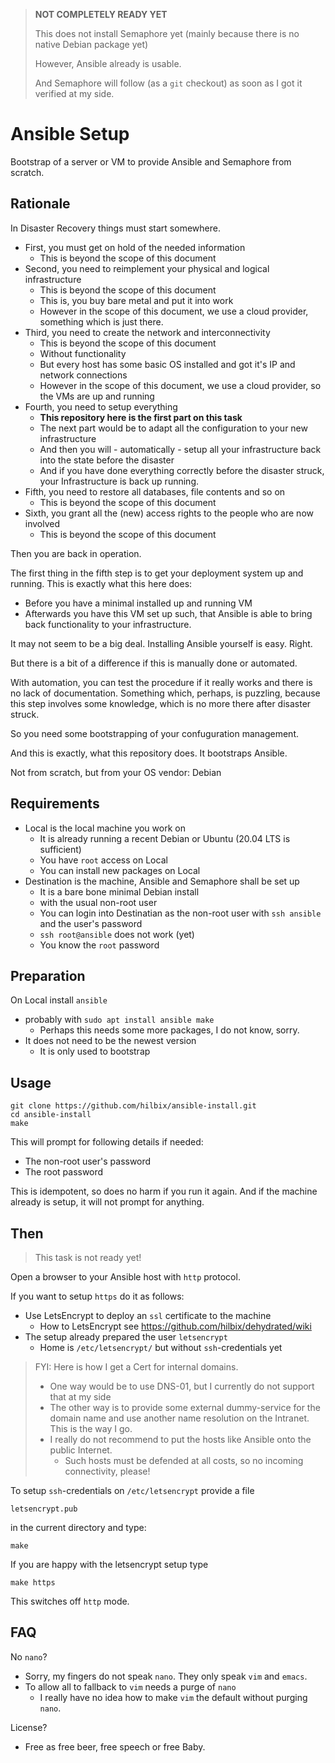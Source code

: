 > **NOT COMPLETELY READY YET**
>
> This does not install Semaphore yet (mainly because there is no native Debian package yet)
>
> However, Ansible already is usable.
>
> And Semaphore will follow (as a `git` checkout) as soon as I got it verified at my side.


# Ansible Setup

Bootstrap of a server or VM to provide Ansible and Semaphore from scratch.


## Rationale

In Disaster Recovery things must start somewhere.

- First, you must get on hold of the needed information
  - This is beyond the scope of this document
- Second, you need to reimplement your physical and logical infrastructure
  - This is beyond the scope of this document
  - This is, you buy bare metal and put it into work
  - However in the scope of this document, we use a cloud provider, something which is just there.
- Third, you need to create the network and interconnectivity
  - This is beyond the scope of this document
  - Without functionality
  - But every host has some basic OS installed and got it's IP and network connections
  - However in the scope of this document, we use a cloud provider, so the VMs are up and running
- Fourth, you need to setup everything
  - **This repository here is the first part on this task**
  - The next part would be to adapt all the configuration to your new infrastructure
  - And then you will - automatically - setup all your infrastructure back into the state before the disaster
  - And if you have done everything correctly before the disaster struck, your Infrastructure is back up running.
- Fifth, you need to restore all databases, file contents and so on
  - This is beyond the scope of this document
- Sixth, you grant all the (new) access rights to the people who are now involved
  - This is beyond the scope of this document

Then you are back in operation.

The first thing in the fifth step is to get your deployment system up and running.
This is exactly what this here does:

- Before you have a minimal installed up and running VM
- Afterwards you have this VM set up such, that Ansible is able to bring back functionality to your infrastructure.

It may not seem to be a big deal.  Installing Ansible yourself is easy.  Right.

But there is a bit of a difference if this is manually done or automated.

With automation, you can test the procedure if it really works and there is no lack of documentation.
Something which, perhaps, is puzzling, because this step involves some knowledge, which is no more there after disaster struck.

So you need some bootstrapping of your confuguration management.

And this is exactly, what this repository does.  It bootstraps Ansible.

Not from scratch, but from your OS vendor: Debian


## Requirements

- Local is the local machine you work on
  - It is already running a recent Debian or Ubuntu (20.04 LTS is sufficient)
  - You have `root` access on Local
  - You can install new packages on Local
- Destination is the machine, Ansible and Semaphore shall be set up
  - It is a bare bone minimal Debian install
  - with the usual non-root user
  - You can login into Destinatian as the non-root user with `ssh ansible` and the user's password
  - `ssh root@ansible` does not work (yet)
  - You know the `root` password


## Preparation

On Local install `ansible`

- probably with `sudo apt install ansible make`
  - Perhaps this needs some more packages, I do not know, sorry.
- It does not need to be the newest version
  - It is only used to bootstrap


## Usage

	git clone https://github.com/hilbix/ansible-install.git
	cd ansible-install
	make

This will prompt for following details if needed:

- The non-root user's password
- The root password

This is idempotent, so does no harm if you run it again.
And if the machine already is setup, it will not prompt for anything.


## Then

> This task is not ready yet!

Open a browser to your Ansible host with `http` protocol.

If you want to setup `https` do it as follows:

- Use LetsEncrypt to deploy an `ssl` certificate to the machine
  - How to LetsEncrypt see <https://github.com/hilbix/dehydrated/wiki>
- The setup already prepared the user `letsencrypt`
  - Home is `/etc/letsencrypt/` but without `ssh`-credentials yet

> FYI: Here is how I get a Cert for internal domains.
>
> - One way would be to use DNS-01, but I currently do not support that at my side
> - The other way is to provide some external dummy-service for the domain name
>   and use another name resolution on the Intranet.  This is the way I go.
> - I really do not recommend to put the hosts like Ansible onto the public Internet.
>   - Such hosts must be defended at all costs, so no incoming connectivity, please!

To setup `ssh`-credentials on `/etc/letsencrypt` provide a file

	letsencrypt.pub

in the current directory and type:

	make

If you are happy with the letsencrypt setup type

	make https

This switches off `http` mode.


## FAQ

No `nano`?

- Sorry, my fingers do not speak `nano`.  They only speak `vim` and `emacs`.
- To allow all to fallback to `vim` needs a purge of `nano`
  - I really have no idea how to make `vim` the default without purging `nano`.

License?

- Free as free beer, free speech or free Baby.

